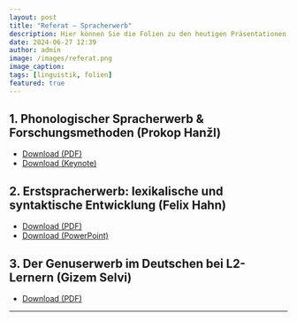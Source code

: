 ```yaml
---
layout: post
title: "Referat – Spracherwerb"
description: Hier können Sie die Folien zu den heutigen Präsentationen herunterladen.
date: 2024-06-27 12:39
author: admin
image: /images/referat.png
image_caption:
tags: [linguistik, folien]
featured: true
---
```


## 1. Phonologischer Spracherwerb & Forschungsmethoden (Prokop Hanžl)

-   <a href="/pdf/referat/phonologischer_spracherwerb.pdf" target="_blank">Download (PDF)</a>
-   <a href="/pdf/referat/phonologischer_spracherwerb.key" target="_blank">Download (Keynote)</a>

## 2. Erstspracherwerb: lexikalische und syntaktische Entwicklung (Felix Hahn)

-   <a href="/pdf/referat/erstspracherwerb.pdf" target="_blank">Download (PDF)</a>
-   <a href="/pdf/referat/erstspracherwerb.ppt" target="_blank">Download (PowerPoint)</a>

## 3. Der Genuserwerb im Deutschen bei L2-Lernern (Gizem Selvi)

-   <a href="/pdf/referat/genuserwerb_l2.pdf" target="_blank">Download (PDF)</a>

---
